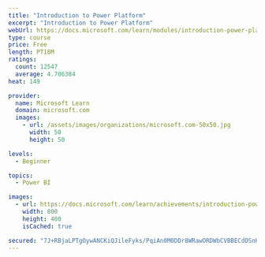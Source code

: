 ```yaml
---
title: "Introduction to Power Platform"
excerpt: "Introduction to Power Platform"
webUrl: https://docs.microsoft.com/learn/modules/introduction-power-platform/
type: course
price: Free
length: PT18M
ratings:
  count: 12547
  average: 4.706384
heat: 149

provider:
  name: Microsoft Learn
  domain: microsoft.com
  images:
    - url: /assets/images/organizations/microsoft.com-50x50.jpg
      width: 50
      height: 50

levels:
  - Beginner

topics:
  - Power BI

images:
  - url: https://docs.microsoft.com/learn/achievements/introduction-power-platform-social.png
    width: 800
    height: 400
    isCached: true

secured: "7J+RBjaLPTgOywANCKiQJileFyks/PqiAn0M0DDr8WRawORDWbCVBBECdDSnKbIZzMc5HzwIqF95LNblZFG4lW8em8b2wrKhr/i7rEJmChB2NTknYV938fLXzn4rqYQNFafd65H57vZF8OQbg596l2d2QlFiVui+nYIDLBV5gGOY0Cb8gbPSFUrTSmQXKQfQk2SJuWNP6mP+GKvi9d1e0CB55Z/mI+VOO63OUKuxCaIkv88fi+7Vr3YPrwSYEney20VPK0a+hg+jsBarYMSaCJIiHc/+myuoxCpxZu4HQwbs2vzwFkp3W9z39teN4/u9o22kqMQbFppKgE+52PkBTew161TxuVK7zvRxLvcDp9Yhp4jazSmtbKGuOVN/OY1jseNJTnOh0a5pWmjXiHFqBhglNyswtx1M41hqdxXTebc=;tUcNT0TPTfpY1vxyIUa2Dg=="
---
```



